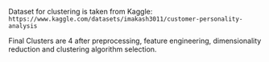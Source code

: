 Dataset for clustering is taken from Kaggle: <br/>
`https://www.kaggle.com/datasets/imakash3011/customer-personality-analysis`


Final Clusters are 4 after preprocessing, feature engineering, dimensionality reduction and clustering algorithm selection.
